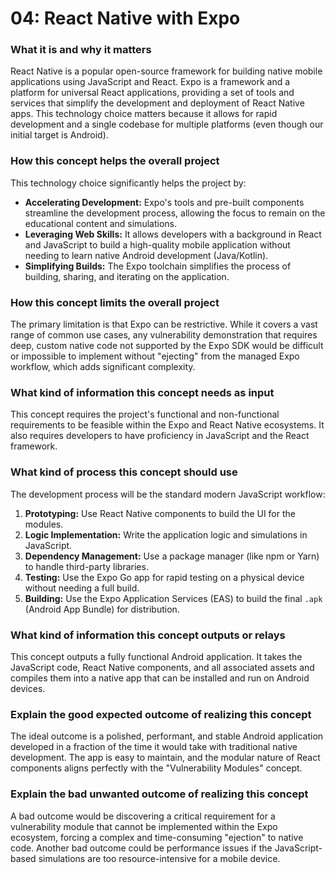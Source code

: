 # 04: React Native with Expo

### What it is and why it matters

React Native is a popular open-source framework for building native mobile applications using JavaScript and React. Expo is a framework and a platform for universal React applications, providing a set of tools and services that simplify the development and deployment of React Native apps. This technology choice matters because it allows for rapid development and a single codebase for multiple platforms (even though our initial target is Android).

### How this concept helps the overall project

This technology choice significantly helps the project by:
-   **Accelerating Development:** Expo's tools and pre-built components streamline the development process, allowing the focus to remain on the educational content and simulations.
-   **Leveraging Web Skills:** It allows developers with a background in React and JavaScript to build a high-quality mobile application without needing to learn native Android development (Java/Kotlin).
-   **Simplifying Builds:** The Expo toolchain simplifies the process of building, sharing, and iterating on the application.

### How this concept limits the overall project

The primary limitation is that Expo can be restrictive. While it covers a vast range of common use cases, any vulnerability demonstration that requires deep, custom native code not supported by the Expo SDK would be difficult or impossible to implement without "ejecting" from the managed Expo workflow, which adds significant complexity.

### What kind of information this concept needs as input

This concept requires the project's functional and non-functional requirements to be feasible within the Expo and React Native ecosystems. It also requires developers to have proficiency in JavaScript and the React framework.

### What kind of process this concept should use

The development process will be the standard modern JavaScript workflow:
1.  **Prototyping:** Use React Native components to build the UI for the modules.
2.  **Logic Implementation:** Write the application logic and simulations in JavaScript.
3.  **Dependency Management:** Use a package manager (like npm or Yarn) to handle third-party libraries.
4.  **Testing:** Use the Expo Go app for rapid testing on a physical device without needing a full build.
5.  **Building:** Use the Expo Application Services (EAS) to build the final `.apk` (Android App Bundle) for distribution.

### What kind of information this concept outputs or relays

This concept outputs a fully functional Android application. It takes the JavaScript code, React Native components, and all associated assets and compiles them into a native app that can be installed and run on Android devices.

### Explain the good expected outcome of realizing this concept

The ideal outcome is a polished, performant, and stable Android application developed in a fraction of the time it would take with traditional native development. The app is easy to maintain, and the modular nature of React components aligns perfectly with the "Vulnerability Modules" concept.

### Explain the bad unwanted outcome of realizing this concept

A bad outcome would be discovering a critical requirement for a vulnerability module that cannot be implemented within the Expo ecosystem, forcing a complex and time-consuming "ejection" to native code. Another bad outcome could be performance issues if the JavaScript-based simulations are too resource-intensive for a mobile device.
